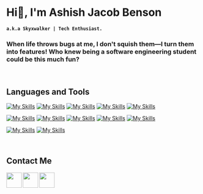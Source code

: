 # Hi👋, I'm Ashish Jacob Benson 

**`a.k.a Skyxwalker | Tech Enthusiast.`** 

### When life throws bugs at me, I don't squish them—I turn them into features! Who knew being a software engineering student could be this much fun? 
&nbsp;

## **Languages and Tools**
[![My Skills](https://skillicons.dev/icons?i=html&perline=4)]()
[![My Skills](https://skillicons.dev/icons?i=css&perline=4)]()
[![My Skills](https://skillicons.dev/icons?i=js&perline=4)]()
[![My Skills](https://skillicons.dev/icons?i=cs&perline=4)](https://dotnet.microsoft.com/en-us/languages/csharp)
[![My Skills](https://skillicons.dev/icons?i=dotnet&perline=4)](https://dotnet.microsoft.com/en-us/)

[![My Skills](https://skillicons.dev/icons?i=java&perline=4)](https://www.java.com/en/)
[![My Skills](https://skillicons.dev/icons?i=py&perline=4)](https://www.python.org/)
[![My Skills](https://skillicons.dev/icons?i=mysql&perline=4)]()
[![My Skills](https://skillicons.dev/icons?i=visualstudio&perline=4)](https://visualstudio.microsoft.com/)
[![My Skills](https://skillicons.dev/icons?i=vscode&perline=4)](https://code.visualstudio.com/)

[![My Skills](https://skillicons.dev/icons?i=git&perline=4)](https://git-scm.com/)
[![My Skills](https://skillicons.dev/icons?i=figma&perline=4)](https://www.figma.com/)


&nbsp;

## **Contact Me**
<a href="https://www.linkedin.com/in/ashish-jacob-benson-417342230/"><img align="left" width="40px" src="https://cdn-icons-png.flaticon.com/512/3536/3536505.png" /></a> 

<a href="https://github.com/skyxwalker"><img align="left" width="40px" src="https://cdn-icons-png.flaticon.com/512/733/733553.png" /></a> 

<!--<a href="https://open.spotify.com/playlist/yourspotifyplaylist"><img align="left" width="40px" src="https://cdn-icons-png.flaticon.com/512/2585/2585161.png" /></a> -->
<a href="https://www.instagram.com/ashish_jacob_benson">
  <img align="left" width="40px" src="https://cdn-icons-png.flaticon.com/512/2111/2111463.png" /> </a> 

&nbsp;

